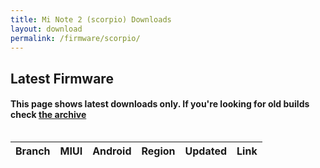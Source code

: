 ```yaml
---
title: Mi Note 2 (scorpio) Downloads
layout: download
permalink: /firmware/scorpio/
---
```


## Latest Firmware
#### This page shows latest downloads only. If you're looking for old builds check [the archive](/archive/firmware/scorpio/)


<div style="overflow-x:auto;">
<table id="firmware" class="compact row-border" style="width:100%">
    <thead>
        <tr>
            <th>Branch</th>
            <th>MIUI</th>
            <th>Android</th>
            <th>Region</th>
            <th>Updated</th>
            <th>Link</th>
        </tr>
    </thead>
    <script>loadFirmwareDownloads('scorpio', 'latest')</script>
</table>
</div>
